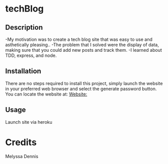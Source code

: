 # techBlog

## Description

-My motivation was to create a tech blog site that was easy to use and asthetically pleasing..
-The problem that I solved were the display of data, making sure that you could add new posts and track them.
-I learned about TDD, express, and node.

## Installation
There are no steps required to install this project, simply launch the website in your preferred web browser and select the generate password button. You can locate the website at: [Website:](https://github.com/Willowsmith/teamProfile)

## Usage
Launch site via heroku



# Credits

Melyssa Dennis